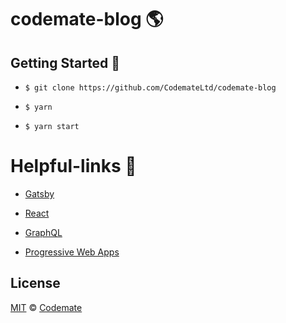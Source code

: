 # codemate-blog 🌎

## Getting Started 🚀

* `$ git clone https://github.com/CodemateLtd/codemate-blog`

* `$ yarn`

* `$ yarn start`

# Helpful-links 🔗

* [Gatsby](https://www.gatsbyjs.org/)

* [React](https://reactjs.org/)

* [GraphQL](http://graphql.org/learn/)

* [Progressive Web Apps](https://developers.google.com/web/progressive-web-apps/)

## License

[MIT](./license) © [Codemate](https://www.codemate.com/en/)
